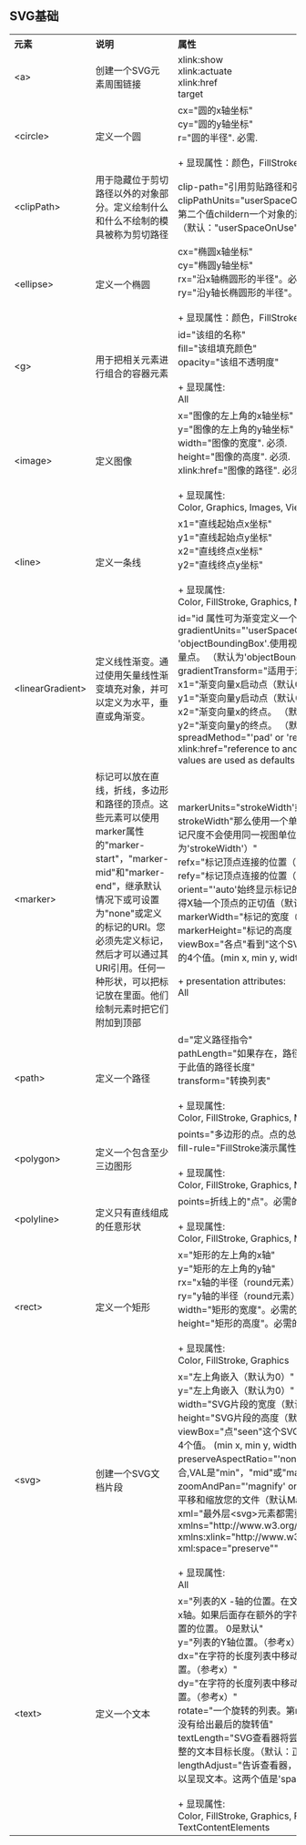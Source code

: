 ## SVG基础


<table class="reference">
    <tbody>
    <tr>
        <th width="20%" align="left">元素</th>
        <th width="30%" align="left">说明</th>
        <th width="50%" align="left">属性</th>
    </tr>
    <tr>
        <td>&lt;a&gt;</td>
        <td>创建一个SVG元素周围链接</td>
        <td>xlink:show<br>
            xlink:actuate<br>
            xlink:href<br>
            target</td>
    </tr>
    <tr>
        <td>&lt;circle&gt;</td>
        <td>定义一个圆</td>
        <td>cx="圆的x轴坐标"<br>
            cy="圆的y轴坐标"<br>
            r="圆的半径". 必需.<br>
            <br>
            + 显现属性：颜色，FillStroke，图形</td>
    </tr>
    <tr>
        <td>&lt;clipPath&gt;</td>
        <td>用于隐藏位于剪切路径以外的对象部分。定义绘制什么和什么不绘制的模具被称为剪切路径 </td>
        <td>clip-path="引用剪贴路径和引用剪贴路径交叉"<br>
            clipPathUnits="userSpaceOnUse'或'objectBoundingBox"。第二个值childern一个对象的边框，会使用掩码的一小部分单位（默认："userSpaceOnUse"）"</td>
    </tr>
    <tr>
        <td>&lt;ellipse&gt;</td>
        <td>定义一个椭圆</td>
        <td>cx="椭圆x轴坐标"<br>
            cy="椭圆y轴坐标"<br>
            rx="沿x轴椭圆形的半径"。必需。<br>
            ry="沿y轴长椭圆形的半径"。必需。<br>
            <br>
            + 显现属性：颜色，FillStroke，图形</td>
    </tr>
    <tr>
        <td>&lt;g&gt;</td>
        <td>用于把相关元素进行组合的容器元素</td>
        <td>id="该组的名称"<br>
            fill="该组填充颜色"<br>
            opacity="该组不透明度"<br>
            <br>
            + 显现属性:<br>
            All</td>
    </tr>
    <tr>
        <td>&lt;image&gt;</td>
        <td>定义图像</td>
        <td>x="图像的左上角的x轴坐标"<br>
            y="图像的左上角的y轴坐标"<br>
            width="图像的宽度". 必须.<br>
            height="图像的高度". 必须.<br>
            xlink:href="图像的路径". 必须.<br>
            <br>
            + 显现属性:<br>
            Color, Graphics, Images, Viewports</td>
    </tr>
    <tr>
        <td>&lt;line&gt;</td>
        <td>定义一条线</td>
        <td>x1="直线起始点x坐标"<br>
            y1="直线起始点y坐标"<br>
            x2="直线终点x坐标"<br>
            y2="直线终点y坐标"<br>
            <br>
            + 显现属性:<br>
            Color, FillStroke, Graphics, Markers</td>
    </tr>
    <tr>
        <td>&lt;linearGradient&gt;</td>
        <td>定义线性渐变。通过使用矢量线性渐变填充对象，并可以定义为水平，垂直或角渐变。</td>
        <td>id="id 属性可为渐变定义一个唯一的名称。引用必须"<br>
            gradientUnits="'userSpaceOnUse' or 'objectBoundingBox'.使用视图框或对象，以确定相对位置矢量点。 （默认为'objectBoundingBox）"<br>
            gradientTransform="适用于渐变的转变"<br>
            x1="渐变向量x启动点（默认0％）"<br>
            y1="渐变向量y启动点（默认0％）" <br>
            x2="渐变向量x的终点。 （默认100％）"<br>
            y2="渐变向量y的终点。 （默认0％）" <br>
            spreadMethod="'pad' or 'reflect' or 'repeat'"<br>
            xlink:href="reference to another gradient whose attribute values are used as
            defaults and stops included. Recursive"</td>
    </tr>
    <tr>
        <td>&lt;marker&gt;</td>
        <td>标记可以放在直线，折线，多边形和路径的顶点。这些元素可以使用marker属性的"marker-start"，"marker-mid"和"marker-end"，继承默认情况下或可设置为"none"或定义的标记的URI。您必须先定义标记，然后才可以通过其URI引用。任何一种形状，可以把标记放在里面。他们绘制元素时把它们附加到顶部</td>
        <td>markerUnits="strokeWidth'或'userSpaceOnUse"。如果是strokeWidth"那么使用一个单位等于一个笔划宽度。否则，标记尺度不会使用同一视图单位作为引用元素（默认为'strokeWidth'）"<br>
            refx="标记顶点连接的位置（默认为0）"<br>
            refy="标记顶点连接的位置（默认为0）"<br>
            orient="'auto'始终显示标记的角度。 "auto"将计算某个角度使得X轴一个顶点的正切值（默认为0）<br>
            markerWidth="标记的宽度（默认3）"<br>
            markerHeight="标记的高度（默认3）"<br>
            viewBox="各点"看到"这个SVG绘图区域。由空格或逗号分隔的4个值。(min x, min y, width, height)" <br>
            <br>
            + presentation attributes:<br>
            All</td>
    </tr>
    <tr>
        <td>&lt;path&gt;</td>
        <td>定义一个路径</td>
        <td>d="定义路径指令"<br>
            pathLength="如果存在，路径将进行缩放，以便计算各点相当于此值的路径长度"<br>
            transform="转换列表"<br>
            <br>
            + 显现属性:<br>
            Color, FillStroke, Graphics, Markers</td>
    </tr>
    <tr>
        <td>&lt;polygon&gt;</td>
        <td>定义一个包含至少三边图形</td>
        <td>points="多边形的点。点的总数必须是偶数"。必需的。<br>
            fill-rule="FillStroke演示属性的部分"<br>
            <br>
            + 显现属性:<br>
            Color, FillStroke, Graphics, Markers</td>
    </tr>
    <tr>
        <td>&lt;polyline&gt;</td>
        <td>定义只有直线组成的任意形状</td>
        <td>points=折线上的"点"。必需的。<br>
            <br>
            + 显现属性:<br>
            Color, FillStroke, Graphics, Markers</td>
    </tr>
    <tr>
        <td>&lt;rect&gt;</td>
        <td>定义一个矩形</td>
        <td>x="矩形的左上角的x轴"<br>
            y="矩形的左上角的y轴"<br>
            rx="x轴的半径（round元素）"<br>
            ry="y轴的半径（round元素）" <br>
            width="矩形的宽度"。必需的。<br>
            height="矩形的高度"。必需的。<br>
            <br>
            + 显现属性:<br>
            Color, FillStroke, Graphics</td>
    </tr>
    <tr>
        <td>&lt;svg&gt;</td>
        <td>创建一个SVG文档片段</td>
        <td>x="左上角嵌入（默认为0）"<br>
            y="左上角嵌入（默认为0）"<br>
            width="SVG片段的宽度（默认为100％）"<br>
            height="SVG片段的高度（默认为100％）"<br>
            viewBox="点"seen"这个SVG绘图区域。由空格或逗号分隔的4个值。 (min x, min y, width, height)"<br>
            preserveAspectRatio="'none'或任何'xVALYVAL'的9种组合,VAL是"min"，"mid"或"max"。（默认情况下none）"<br>
            zoomAndPan="'magnify' or 'disable'.Magnify选项允许用户平移和缩放您的文件（默认Magnify ）"<br>
            xml="最外层&lt;svg&gt;元素都需要安装SVG和它的命名空间： xmlns="http://www.w3.org/2000/svg"
            xmlns:xlink="http://www.w3.org/1999/xlink" xml:space="preserve""<br>
            <br>
            + 显现属性:<br>
            All</td>
    </tr>
    <tr>
        <td>&lt;text&gt;</td>
        <td>定义一个文本</td>
        <td>x="列表的X -轴的位置。在文本中在第n个字符的位置在第n个x轴。如果后面存在额外的字符，耗尽他们最后一个字符之后放置的位置。 0是默认"<br>
            y="列表的Y轴位置。（参考x）0是默认"<br>
            dx="在字符的长度列表中移动相对最后绘制标志符号的绝对位置。（参考x）"<br>
            dy="在字符的长度列表中移动相对最后绘制标志符号的绝对位置。（参考x）" <br>
            rotate="一个旋转的列表。第n个旋转是第n个字符。附加字符没有给出最后的旋转值"<br>
            textLength="SVG查看器将尝试显示文本之间的间距/或字形调整的文本目标长度。（默认：正常文本的长度）"<br>
            lengthAdjust="告诉查看器，如果指定长度就尝试进行调整用以呈现文本。这两个值是'spacing'和'spacingAndGlyphs'"<br>
            <br>
            + 显现属性:<br>
            Color, FillStroke, Graphics, FontSpecification, TextContentElements</td>
    </tr>
    </tbody></table>